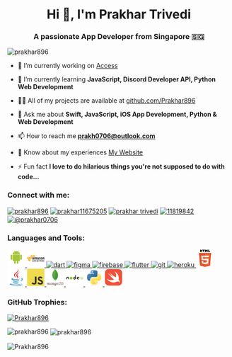 <h1 align="center">Hi 👋, I'm Prakhar Trivedi</h1>
<h3 align="center">A passionate App Developer from Singapore 🇸🇬</h3>

<p align="left"> <img src="https://komarev.com/ghpvc/?username=prakhar896&label=Profile%20views&color=ffa200&style=flat" alt="prakhar896" /> </p>

- 🔭 I’m currently working on [Access](https://github.com/Prakhar896/Access)

- 🌱 I’m currently learning **JavaScript, Discord Developer API, Python Web Development**

- 👨‍💻 All of my projects are available at [github.com/Prakhar896](https://github.com/Prakhar896)

- 💬 Ask me about **Swift, JavaScript, iOS App Development, Python & Web Development**

- 📫 How to reach me **prakh0706@outlook.com**

- 📄 Know about my experiences [My Website](https://prakhar896.github.io)

- ⚡ Fun fact **I love to do hilarious things you're not supposed to do with code...**

<h3 align="left">Connect with me:</h3>
<p align="left">
<a href="https://dev.to/prakhar896" target="blank"><img align="center" src="https://cdn.jsdelivr.net/npm/simple-icons@3.0.1/icons/dev-dot-to.svg" alt="prakhar896" height="30" width="40" /></a>
<a href="https://twitter.com/prakhar11675205" target="blank"><img align="center" src="https://cdn.jsdelivr.net/npm/simple-icons@3.0.1/icons/twitter.svg" alt="prakhar11675205" height="30" width="40" /></a>
<a href="https://linkedin.com/in/prakhar trivedi" target="blank"><img align="center" src="https://cdn.jsdelivr.net/npm/simple-icons@3.0.1/icons/linkedin.svg" alt="prakhar trivedi" height="30" width="40" /></a>
<a href="https://stackoverflow.com/users/11819842" target="blank"><img align="center" src="https://cdn.jsdelivr.net/npm/simple-icons@3.0.1/icons/stackoverflow.svg" alt="11819842" height="30" width="40" /></a>
<a href="https://medium.com/@prakhar0706" target="blank"><img align="center" src="https://cdn.jsdelivr.net/npm/simple-icons@3.0.1/icons/medium.svg" alt="@prakhar0706" height="30" width="40" /></a>
</p>

<h3 align="left">Languages and Tools:</h3>
<p align="left"> <a href="https://developer.android.com" target="_blank"> <img src="https://raw.githubusercontent.com/devicons/devicon/master/icons/android/android-original-wordmark.svg" alt="android" width="40" height="40"/> </a> <a href="https://aws.amazon.com" target="_blank"> <img src="https://raw.githubusercontent.com/devicons/devicon/master/icons/amazonwebservices/amazonwebservices-original-wordmark.svg" alt="aws" width="40" height="40"/> </a> <a href="https://dart.dev" target="_blank"> <img src="https://www.vectorlogo.zone/logos/dartlang/dartlang-icon.svg" alt="dart" width="40" height="40"/> </a> <a href="https://www.figma.com/" target="_blank"> <img src="https://www.vectorlogo.zone/logos/figma/figma-icon.svg" alt="figma" width="40" height="40"/> </a> <a href="https://firebase.google.com/" target="_blank"> <img src="https://www.vectorlogo.zone/logos/firebase/firebase-icon.svg" alt="firebase" width="40" height="40"/> </a> <a href="https://flutter.dev" target="_blank"> <img src="https://www.vectorlogo.zone/logos/flutterio/flutterio-icon.svg" alt="flutter" width="40" height="40"/> </a> <a href="https://git-scm.com/" target="_blank"> <img src="https://www.vectorlogo.zone/logos/git-scm/git-scm-icon.svg" alt="git" width="40" height="40"/> </a> <a href="https://heroku.com" target="_blank"> <img src="https://www.vectorlogo.zone/logos/heroku/heroku-icon.svg" alt="heroku" width="40" height="40"/> </a> <a href="https://www.w3.org/html/" target="_blank"> <img src="https://raw.githubusercontent.com/devicons/devicon/master/icons/html5/html5-original-wordmark.svg" alt="html5" width="40" height="40"/> </a> <a href="https://www.java.com" target="_blank"> <img src="https://raw.githubusercontent.com/devicons/devicon/master/icons/java/java-original.svg" alt="java" width="40" height="40"/> </a> <a href="https://developer.mozilla.org/en-US/docs/Web/JavaScript" target="_blank"> <img src="https://raw.githubusercontent.com/devicons/devicon/master/icons/javascript/javascript-original.svg" alt="javascript" width="40" height="40"/> </a> <a href="https://www.mongodb.com/" target="_blank"> <img src="https://raw.githubusercontent.com/devicons/devicon/master/icons/mongodb/mongodb-original-wordmark.svg" alt="mongodb" width="40" height="40"/> </a> <a href="https://nodejs.org" target="_blank"> <img src="https://raw.githubusercontent.com/devicons/devicon/master/icons/nodejs/nodejs-original-wordmark.svg" alt="nodejs" width="40" height="40"/> </a> <a href="https://www.python.org" target="_blank"> <img src="https://raw.githubusercontent.com/devicons/devicon/master/icons/python/python-original.svg" alt="python" width="40" height="40"/> </a> <a href="https://developer.apple.com/swift/" target="_blank"> <img src="https://raw.githubusercontent.com/devicons/devicon/master/icons/swift/swift-original.svg" alt="swift" width="40" height="40"/> </a> </p>

<h3 align="left">GitHub Trophies:</h3>
<p align="left"> <a href="https://github.com/ryo-ma/github-profile-trophy"><img src="https://github-profile-trophy.vercel.app/?username=Prakhar896" alt="Prakhar896" /></a> </p>

<p><img align="left" src="https://github-readme-stats.vercel.app/api/top-langs?username=prakhar896&show_icons=true&locale=en&layout=compact" alt="prakhar896" /></p>

<p>&nbsp;<img align="center" src="https://github-readme-stats.vercel.app/api?username=prakhar896&show_icons=true&locale=en" alt="prakhar896" /></p>

<p><img align="center" src="https://github-readme-streak-stats.herokuapp.com/?user=Prakhar896&" alt="Prakhar896" /></p>
